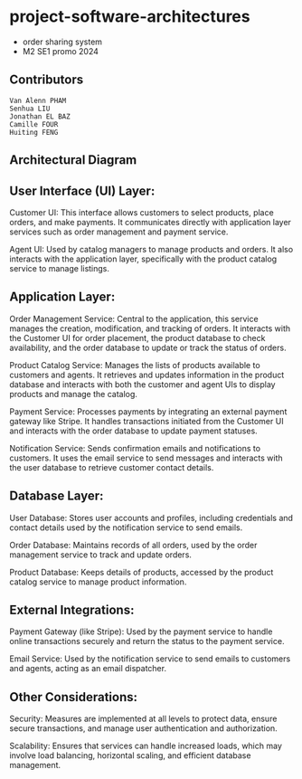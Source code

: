 # project-software-architectures
- order sharing system
- M2 SE1 promo 2024

## Contributors
```
Van Alenn PHAM
Senhua LIU
Jonathan EL BAZ
Camille FOUR
Huiting FENG
```
## Architectural Diagram

## User Interface (UI) Layer:

Customer UI: This interface allows customers to select products, place orders, and make payments. It communicates directly with application layer services such as order management and payment service.

Agent UI: Used by catalog managers to manage products and orders. It also interacts with the application layer, specifically with the product catalog service to manage listings.

## Application Layer:

Order Management Service: Central to the application, this service manages the creation, modification, and tracking of orders. It interacts with the Customer UI for order placement, the product database to check availability, and the order database to update or track the status of orders.

Product Catalog Service: Manages the lists of products available to customers and agents. It retrieves and updates information in the product database and interacts with both the customer and agent UIs to display products and manage the catalog.

Payment Service: Processes payments by integrating an external payment gateway like Stripe. It handles transactions initiated from the Customer UI and interacts with the order database to update payment statuses.

Notification Service: Sends confirmation emails and notifications to customers. It uses the email service to send messages and interacts with the user database to retrieve customer contact details.

## Database Layer:

User Database: Stores user accounts and profiles, including credentials and contact details used by the notification service to send emails.

Order Database: Maintains records of all orders, used by the order management service to track and update orders.

Product Database: Keeps details of products, accessed by the product catalog service to manage product information.

## External Integrations:

Payment Gateway (like Stripe): Used by the payment service to handle online transactions securely and return the status to the payment service.

Email Service: Used by the notification service to send emails to customers and agents, acting as an email dispatcher.

## Other Considerations:

Security: Measures are implemented at all levels to protect data, ensure secure transactions, and manage user authentication and authorization.

Scalability: Ensures that services can handle increased loads, which may involve load balancing, horizontal scaling, and efficient database management.
